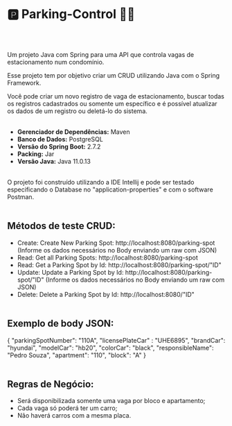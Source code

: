 # 🅿️ Parking-Control 🚗🚕

<br></br>

Um projeto Java com Spring para uma API que controla vagas de estacionamento num condomínio.

Esse projeto tem por objetivo criar um CRUD utilizando Java com o Spring Framework.

Você pode criar um novo registro de vaga de estacionamento, buscar todas os registros cadastrados ou somente um específico e é possível atualizar os dados de um registro ou deletá-lo do sistema.
<br></br>

- **Gerenciador de Dependências:** Maven
- **Banco de Dados:** PostgreSQL
- **Versão do Spring Boot:** 2.7.2
- **Packing:** Jar
- **Versão Java:** Java 11.0.13
<br></br>

O projeto foi construído utilizando a IDE Intellij e pode ser testado especificando o Database no "application-properties" e com o software Postman.
<br></br>

## Métodos de teste **CRUD**:

- Create: Create New Parking Spot: http://localhost:8080/parking-spot (Informe os dados necessários no Body enviando um raw com JSON)
- Read: Get all Parking Spots: http://localhost:8080/parking-spot
- Read: Get a Parking Spot by Id: http://localhost:8080/parking-spot/"ID" 
- Update: Update a Parking Spot by Id: http://localhost:8080/parking-spot/"ID" (Informe os dados necessários no Body enviando um raw com JSON)
- Delete: Delete a Parking Spot by Id: http://localhost:8080/"ID"
<br></br>

## Exemplo de body **JSON:**

{
   "parkingSpotNumber": "110A",
   "licensePlateCar" : "UHE6895",
   "brandCar": "hyundai",
   "modelCar": "hb20",
   "colorCar": "black",
   "responsibleName": "Pedro Souza",
   "apartment": "110",
   "block": "A"
}
<br></br>

## Regras de Negócio:

- Será disponibilizada somente uma vaga por bloco e apartamento;
- Cada vaga só poderá ter um carro;
- Não haverá carros com a mesma placa.
